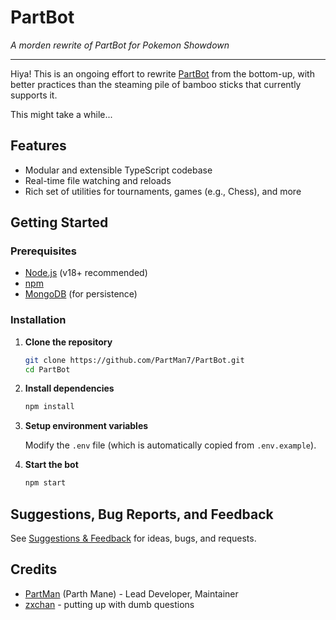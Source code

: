 # PartBot

_A morden rewrite of PartBot for Pokemon Showdown_

---

Hiya! This is an ongoing effort to rewrite [PartBot](https://github.com/PartMan7/PartBot) from the bottom-up, with better practices than the steaming pile of bamboo sticks that currently supports it.

This might take a while...

## Features

- Modular and extensible TypeScript codebase
- Real-time file watching and reloads
- Rich set of utilities for tournaments, games (e.g., Chess), and more

## Getting Started

### Prerequisites

- [Node.js](https://nodejs.org/) (v18+ recommended)
- [npm](https://www.npmjs.com/)
- [MongoDB](https://www.mongodb.com/) (for persistence)

### Installation

1. **Clone the repository**
   ```bash
   git clone https://github.com/PartMan7/PartBot.git
   cd PartBot
   ```

2. **Install dependencies**
   ```bash
   npm install
   ```

3. **Setup environment variables**

   Modify the `.env` file (which is automatically copied from `.env.example`).

4. **Start the bot**
   ```bash
   npm start
   ```

## Suggestions, Bug Reports, and Feedback

See [Suggestions & Feedback](https://github.com/PartMan7/PartBot/tree/main/docs/SUGGESTIONS.md) for ideas, bugs, and requests.

## Credits

- [PartMan](https://github.com/PartMan7) (Parth Mane) - Lead Developer, Maintainer
- [zxchan](https://github.com/singiamtel) - putting up with dumb questions
